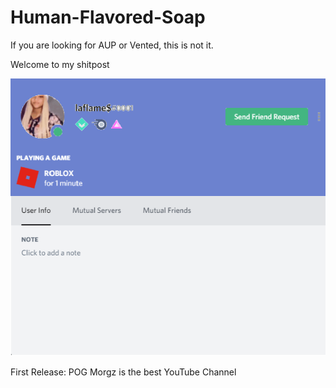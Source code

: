 # Human-Flavored-Soap

If you are looking for AUP or Vented, this is not it.

Welcome to my shitpost

![LaFlame$ Plays Roblox](/laflameroblox.png)

First Release: POG
Morgz is the best YouTube Channel
